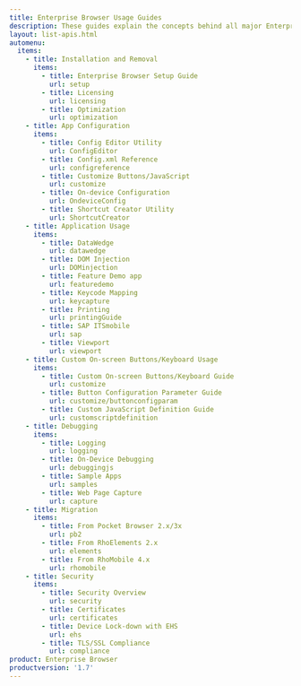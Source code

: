 ```yaml
---
title: Enterprise Browser Usage Guides
description: These guides explain the concepts behind all major Enterprise Browser features and provide specific instructions for accessing them.
layout: list-apis.html
automenu:
  items:
    - title: Installation and Removal
      items:
        - title: Enterprise Browser Setup Guide
          url: setup
        - title: Licensing
          url: licensing
        - title: Optimization
          url: optimization
    - title: App Configuration
      items:
        - title: Config Editor Utility
          url: ConfigEditor
        - title: Config.xml Reference
          url: configreference
        - title: Customize Buttons/JavaScript
          url: customize
        - title: On-device Configuration
          url: OndeviceConfig
        - title: Shortcut Creator Utility
          url: ShortcutCreator
    - title: Application Usage
      items:
        - title: DataWedge
          url: datawedge
        - title: DOM Injection
          url: DOMinjection
        - title: Feature Demo app
          url: featuredemo
        - title: Keycode Mapping
          url: keycapture
        - title: Printing
          url: printingGuide
        - title: SAP ITSmobile
          url: sap
        - title: Viewport
          url: viewport
    - title: Custom On-screen Buttons/Keyboard Usage
      items:
        - title: Custom On-screen Buttons/Keyboard Guide
          url: customize
        - title: Button Configuration Parameter Guide
          url: customize/buttonconfigparam
        - title: Custom JavaScript Definition Guide
          url: customscriptdefinition
    - title: Debugging
      items:
        - title: Logging
          url: logging
        - title: On-Device Debugging
          url: debuggingjs
        - title: Sample Apps
          url: samples
        - title: Web Page Capture
          url: capture
    - title: Migration
      items:
        - title: From Pocket Browser 2.x/3x
          url: pb2
        - title: From RhoElements 2.x
          url: elements
        - title: From RhoMobile 4.x
          url: rhomobile
    - title: Security
      items:
        - title: Security Overview
          url: security
        - title: Certificates
          url: certificates
        - title: Device Lock-down with EHS
          url: ehs
        - title: TLS/SSL Compliance
          url: compliance
product: Enterprise Browser
productversion: '1.7'
---
```


